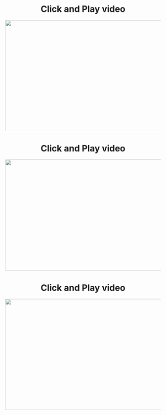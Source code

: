 <h1 align="center">Click and Play video </h1>
<div align="center"><a href="http://www.touchtyping-courses.info/touch-typing-course-cpd-accredited-course/"><img width="634" height="360" src="https://3.bp.blogspot.com/-OAd5OT9YHig/WjjHFiVAGzI/AAAAAAAAARQ/NVewYudEVOU4CBbKHQELqMFP59JwY7aKgCLcBGAs/s1600/pizap.com151366445597213.jpg"></a></div>
<h1 align="center">Click and Play video </h1>
<div align="center"><a href="http://www.horticulture-courses.info/horticulture-for-beginners-course/"><img width="634" height="360" src="https://2.bp.blogspot.com/-oMgdbpFft0g/WjjHFYJ5ONI/AAAAAAAAARM/XMwzSxy_vO8fiKhULJP801kKLHNqCbOeQCLcBGAs/s1600/pizap.com151366442242311.jpg"></a></div>
<h1 align="center">Click and Play video </h1>
<div align="center"><a href="http://www.horticulture-courses.info/gardening-diploma-course/"><img width="634" height="360" src="https://2.bp.blogspot.com/-Il-85n_stAo/WjjHFh-8vDI/AAAAAAAAARU/KD-Q3hkGaA0IUD_rUDU_IMSVYINodmROACLcBGAs/s1600/pizap.com151366441092710.jpg"></a></div>
